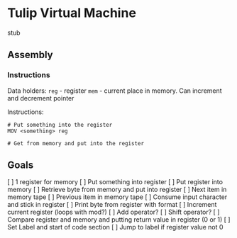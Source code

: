 # Tulip Virtual Machine

stub

## Assembly

### Instructions
 
Data holders:
`reg` - register
`mem` - current place in memory. Can increment and decrement pointer

Instructions:
```text
# Put something into the register
MOV <something> reg

# Get from memory and put into the register
```

## Goals

[ ] 1 register for memory
[ ] Put something into register
[ ] Put register into memory
[ ] Retrieve byte from memory and put into register
[ ] Next item in memory tape
[ ] Previous item in memory tape
[ ] Consume input character and stick in register
[ ] Print byte from register with format
[ ] Increment current register (loops with mod?)
[ ] Add operator?
[ ] Shift operator?
[ ] Compare register and memory and putting return value in register (0 or 1)
[ ] Set Label and start of code section
[ ] Jump to label if register value not 0
